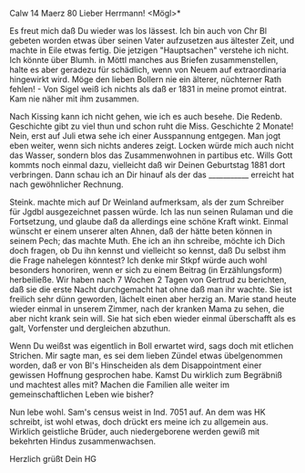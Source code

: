  Calw 14 Maerz 80
Lieber Herrmann! <Mögl>*

Es freut mich daß Du wieder was los lässest. Ich bin auch von Chr Bl gebeten worden etwas über seinen Vater aufzusetzen aus ältester Zeit, und machte in Eile etwas fertig. Die jetzigen "Hauptsachen" verstehe ich nicht. Ich könnte über Blumh. in Möttl manches aus Briefen zusammenstellen, halte es aber geradezu für schädlich, wenn von Neuem auf extraordinaria hingewirkt wird. Möge den lieben Bollern nie ein älterer, nüchterner Rath fehlen! - Von Sigel weiß ich nichts als daß er 1831 in meine promot eintrat. Kam nie näher mit ihm zusammen.

Nach Kissing kann ich nicht gehen, wie ich es auch besehe. Die Redenb. Geschichte gibt zu viel thun und schon ruht die Miss. Geschichte 2 Monate! Nein, erst auf Juli etwa sehe ich einer Ausspannung entgegen. Man jogt eben weiter, wenn sich nichts anderes zeigt. Locken würde mich auch nicht das Wasser, sondern blos das Zusammenwohnen in partibus etc. Wills Gott kommts noch einmal dazu, vielleicht daß wir Deinen Geburtstag 1881 dort verbringen. Dann schau ich an Dir hinauf als der das ___________ erreicht hat nach gewöhnlicher Rechnung.

Steink. machte mich auf Dr Weinland aufmerksam, als der zum Schreiber für Jgdbl ausgezeichnet passen würde. Ich las nun seinen Rulaman und die Fortsetzung, und glaube daß da allerdings eine schöne Kraft winkt. Einmal wünscht er einem unserer alten Ahnen, daß der hätte beten können in seinem Pech; das machte Muth. Ehe ich an ihn schreibe, möchte ich Dich doch fragen, ob Du ihn kennst und vielleicht so kennst, daß Du selbst ihm die Frage nahelegen könntest? Ich denke mir Stkpf würde auch wohl besonders honoriren, wenn er sich zu einem Beitrag (in Erzählungsform) herbeiließe. 
Wir haben nach 7 Wochen 2 Tagen von Gertrud zu berichten, daß sie die erste Nacht durchgemacht hat ohne daß man ihr wachte. Sie ist freilich sehr dünn geworden, lächelt einen aber herzig an. Marie stand heute wieder einmal in unserem Zimmer, nach der kranken Mama zu sehen, die aber nicht krank sein will. Sie hat sich eben wieder einmal überschafft als es galt, Vorfenster und dergleichen abzuthun.

Wenn Du weißst was eigentlich in Boll erwartet wird, sags doch mit etlichen Strichen. Mir sagte man, es sei dem lieben Zündel etwas übelgenommen worden, daß er von Bl's Hinscheiden als dem Disappointment einer gewissen Hoffnung gesprochen habe. Kamst Du wirklich zum Begräbniß und machtest alles mit? Machen die Familien alle weiter im gemeinschaftlichen Leben wie bisher?

Nun lebe wohl. Sam's census weist in Ind. 7051 auf. An dem was HK schreibt, ist wohl etwas, doch drückt ers meine ich zu allgemein aus. Wirklich geistliche Brüder, auch niedergeborene werden gewiß mit bekehrten Hindus zusammenwachsen.

 Herzlich grüßt Dein HG
